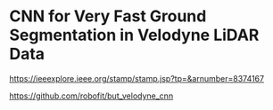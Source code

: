 # CNN for Very Fast Ground Segmentation in Velodyne LiDAR Data

https://ieeexplore.ieee.org/stamp/stamp.jsp?tp=&arnumber=8374167

https://github.com/robofit/but_velodyne_cnn



